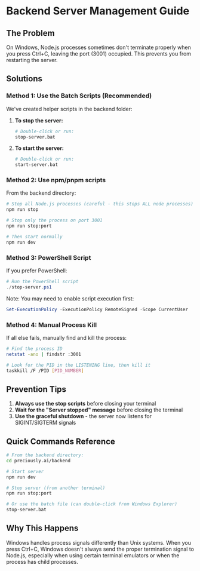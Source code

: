 # Backend Server Management Guide

## The Problem
On Windows, Node.js processes sometimes don't terminate properly when you press Ctrl+C, leaving the port (3001) occupied. This prevents you from restarting the server.

## Solutions

### Method 1: Use the Batch Scripts (Recommended)
We've created helper scripts in the backend folder:

1. **To stop the server:**
   ```bash
   # Double-click or run:
   stop-server.bat
   ```

2. **To start the server:**
   ```bash
   # Double-click or run:
   start-server.bat
   ```

### Method 2: Use npm/pnpm scripts
From the backend directory:

```bash
# Stop all Node.js processes (careful - this stops ALL node processes)
npm run stop

# Stop only the process on port 3001
npm run stop:port

# Then start normally
npm run dev
```

### Method 3: PowerShell Script
If you prefer PowerShell:

```powershell
# Run the PowerShell script
./stop-server.ps1
```

Note: You may need to enable script execution first:
```powershell
Set-ExecutionPolicy -ExecutionPolicy RemoteSigned -Scope CurrentUser
```

### Method 4: Manual Process Kill
If all else fails, manually find and kill the process:

```bash
# Find the process ID
netstat -ano | findstr :3001

# Look for the PID in the LISTENING line, then kill it
taskkill /F /PID [PID_NUMBER]
```

## Prevention Tips

1. **Always use the stop scripts** before closing your terminal
2. **Wait for the "Server stopped" message** before closing the terminal
3. **Use the graceful shutdown** - the server now listens for SIGINT/SIGTERM signals

## Quick Commands Reference

```bash
# From the backend directory:
cd preciously.ai/backend

# Start server
npm run dev

# Stop server (from another terminal)
npm run stop:port

# Or use the batch file (can double-click from Windows Explorer)
stop-server.bat
```

## Why This Happens

Windows handles process signals differently than Unix systems. When you press Ctrl+C, Windows doesn't always send the proper termination signal to Node.js, especially when using certain terminal emulators or when the process has child processes.